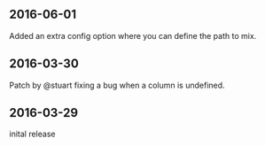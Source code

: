 ## 2016-06-01
Added an extra config option where you can define the path to mix.
## 2016-03-30
Patch by @stuart fixing a bug when a column is undefined.

## 2016-03-29
inital release

